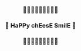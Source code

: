
<div align='center'>
 <br>

### 🧀🧀🧀🧀🧀🧀🧀🧀🧀
### 🧀 HaPPy chEesE SmilE 🧀
### 🧀🧀🧀🧀🧀🧀🧀🧀🧀

<br>
 </div>

<!--
**kovus380/kovus380** is a ✨ _special_ ✨ repository because its `README.md` (this file) appears on your GitHub profile.

Here are some ideas to get you started:

- 🔭 I’m currently working on ...
- 🌱 I’m currently learning ...
- 👯 I’m looking to collaborate on ...
- 🤔 I’m looking for help with ...
- 💬 Ask me about ...
- 📫 How to reach me: ...
- 😄 Pronouns: ...
- ⚡ Fun fact: ...
 -->
